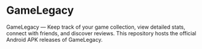 # GameLegacy
GameLegacy — Keep track of your game collection, view detailed stats, connect with friends, and discover reviews. This repository hosts the official Android APK releases of GameLegacy.

